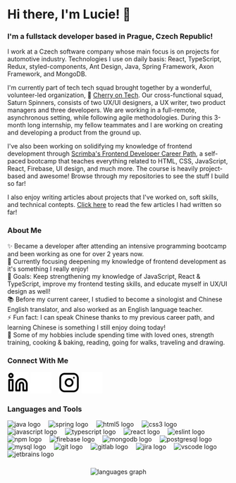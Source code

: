 # Hi there, I'm Lucie! 👋

### I'm a fullstack developer based in Prague, Czech Republic!
I work at a Czech software company whose main focus is on projects for automotive industry. Technologies I use on daily basis: React, TypeScript, Redux, styled-components, Ant Design, Java, Spring Framework, Axon Framework, and MongoDB.

I'm currently part of tech tech squad brought together by a wonderful, volunteer-led organization, 🍒 [Cherry on Tech](https://cherryon.tech/). Our cross-functional squad, Saturn Spinners, consists of two UX/UI designers, a UX writer, two product managers and three developers. We are working in a full-remote, asynchronous setting, while following agile methodologies. During this 3-month long internship, my fellow teammates and I are working on creating and developing a product from the ground up.

I've also been working on solidifying my knowledge of frontend development through [Scrimba's Frontend Developer Career Path](https://scrimba.com/learn/frontend), a self-paced bootcamp that teaches everything related to HTML, CSS, JavaScript, React, Firebase, UI design, and much more. The course is heavily project-based and awesome! Browse through my repositories to see the stuff I build so far! 

I also enjoy writing articles about projects that I've worked on, soft skills, and technical contepts. [Click here](https://lucieyarish.hashnode.dev/) to read the few articles I had written so far!

### About Me

<p align="left">
  ✨ Became a developer after attending an intensive programming bootcamp and been working as one for over 2 years now.<br>
  🌱 Currently focusing deepening my knowledge of frontend development as it's something I really enjoy! <br>
  🎯 Goals: Keep strengthening my knowledge of JavaScript, React & TypeScript, improve my frontend testing skills, and educate myself in UX/UI design as well!<br>
  📚 Before my current career, I studied to become a sinologist and Chinese English translator, and also worked as an English language teacher.<br>
  ⚡ Fun fact: I can speak Chinese thanks to my previous career path, and learning Chinese is something I still enjoy doing today!<br>
  🎲 Some of my hobbies include spending time with loved ones, strength training, cooking & baking, reading, going for walks, traveling and drawing.
</p>

### Connect With Me
[![website](./img/linkedin-light.svg)](https://www.linkedin.com/in/lucie-yarish-272219224/#gh-light-mode-only)
[![website](./img/linkedin-dark.svg)](https://www.linkedin.com/in/lucie-yarish-272219224/#gh-dark-mode-only)
&nbsp;&nbsp;
[![website](./img/instagram-light.svg)](https://www.instagram.com/luciecodes/#gh-light-mode-only)
[![website](./img/instagram-dark.svg)](https://www.instagram.com/luciecodes/#gh-dark-mode-only)

### Languages and Tools

<div align="left">
  
  <img src="https://cdn.jsdelivr.net/gh/devicons/devicon/icons/java/java-original.svg" height="30" alt="java logo"  />
  <img width="10" />
  <img src="https://cdn.jsdelivr.net/gh/devicons/devicon/icons/spring/spring-original.svg" height="30" alt="spring logo"  />
  <img width="10" />
  <img src="https://cdn.jsdelivr.net/gh/devicons/devicon/icons/html5/html5-original.svg" height="30" alt="html5 logo"  />
  <img width="10" />
  <img src="https://cdn.jsdelivr.net/gh/devicons/devicon/icons/css3/css3-original.svg" height="30" alt="css3 logo"  />
  <img width="10" />
  <img src="https://cdn.jsdelivr.net/gh/devicons/devicon/icons/javascript/javascript-original.svg" height="30" alt="javascript logo"  />
  <img width="10" />
  <img src="https://cdn.jsdelivr.net/gh/devicons/devicon/icons/typescript/typescript-original.svg" height="30" alt="typescript logo"  />
  <img width="10" />
  <img src="https://cdn.jsdelivr.net/gh/devicons/devicon/icons/react/react-original.svg" height="30" alt="react logo"  />
  <img width="10" />
  <img src="https://cdn.jsdelivr.net/gh/devicons/devicon/icons/eslint/eslint-original.svg" height="30" alt="eslint logo"  />
  <img width="10" />
  <img src="https://cdn.jsdelivr.net/gh/devicons/devicon/icons/npm/npm-original-wordmark.svg" height="30" alt="npm logo"  />
  <img width="10" />
  <img src="https://cdn.jsdelivr.net/gh/devicons/devicon/icons/firebase/firebase-plain.svg" height="30" alt="firebase logo"  />
  <img width="10" />
  <img src="https://cdn.jsdelivr.net/gh/devicons/devicon/icons/mongodb/mongodb-original.svg" height="30" alt="mongodb logo"  />
  <img width="10" />
  <img src="https://cdn.jsdelivr.net/gh/devicons/devicon/icons/postgresql/postgresql-original.svg" height="30" alt="postgresql logo"  />
  <img width="10" />
  <img src="https://cdn.jsdelivr.net/gh/devicons/devicon/icons/mysql/mysql-original.svg" height="30" alt="mysql logo"  />
  <img width="10" />
  <img src="https://cdn.jsdelivr.net/gh/devicons/devicon/icons/git/git-original.svg" height="30" alt="git logo"  />
  <img width="10" />
  <img src="https://cdn.jsdelivr.net/gh/devicons/devicon/icons/gitlab/gitlab-original.svg" height="30" alt="gitlab logo"  />
  <img width="10" />
  <img src="https://cdn.jsdelivr.net/gh/devicons/devicon/icons/jira/jira-original.svg" height="30" alt="jira logo"  />
  <img width="10" />
  <img src="https://cdn.jsdelivr.net/gh/devicons/devicon/icons/vscode/vscode-original.svg" height="30" alt="vscode logo"  />
  <img width="10" />
  <img src="https://cdn.jsdelivr.net/gh/devicons/devicon/icons/jetbrains/jetbrains-original.svg" height="30" alt="jetbrains logo"  />
</div>

###

<div align="center">
  <img src="https://github-readme-stats.vercel.app/api/top-langs?username=lucieyarish&locale=en&hide_title=false&layout=compact&card_width=320&langs_count=5&theme=dracula&hide_border=false&order=2" height="150" alt="languages graph"  />
</div>

###
